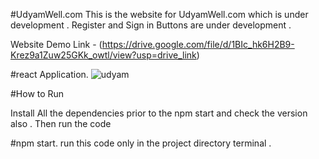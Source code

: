 #UdyamWell.com
This is the website for UdyamWell.com which is under development .
Register and Sign in Buttons are under development .

Website Demo Link - (https://drive.google.com/file/d/1BIc_hk6H2B9-Krez9a1Zuw25GKk_owtl/view?usp=drive_link)

#react Application.
![udyam](https://github.com/Shivam9456Singh/udyamwell.com/assets/113454708/a7830b58-da98-4003-bb08-5128e71b9e4a)

#How to Run 

Install All the dependencies prior to the npm start and check the version also .
Then run the code

#npm start.
run this code only in the project directory terminal .

